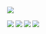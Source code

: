 
![](http://github-profile-summary-cards.vercel.app/api/cards/profile-details?username=diyorbekravshanqulov&theme=cobalt2)
<br></br>
![](http://github-profile-summary-cards.vercel.app/api/cards/repos-per-language?username=diyorbekravshanqulov&theme=cobalt2)
![](http://github-profile-summary-cards.vercel.app/api/cards/most-commit-language?username=diyorbekravshanqulov&theme=cobalt2)
![](http://github-profile-summary-cards.vercel.app/api/cards/stats?username=diyorbekravshanqulov&theme=cobalt2)
![](http://github-profile-summary-cards.vercel.app/api/cards/productive-time?username=diyorbekravshanqulov&theme=cobalt2&utcOffset=8)
